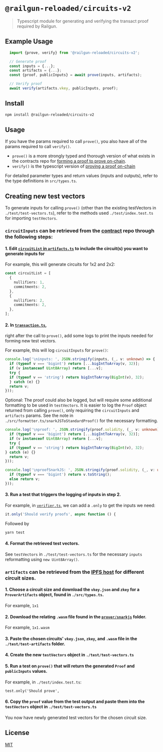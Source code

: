 # `@railgun-reloaded/circuits-v2`

> Typescript module for generating and verifying the transact proof required by Railgun. 

## Example Usage
```typescript
  import {prove, verify} from '@railgun-reloaded/circuits-v2';

  // Generate proof 
  const inputs = {...};
  const artifacts = {...};
  const {proof, publicInputs} = await prove(inputs, artifacts);

  // Verify proof
  await verify(artifacts.vkey, publicInputs, proof);
```

## Install

```bash
npm install @railgun-reloaded/circuits-v2
```

## Usage

If you have the params required to call `prove()`, you also have all of the params required to call `verify()`. 

- `prove()` is a more strongly typed and thorough version of what exists in the contracts repo for [forming a proof to prove on-chain](https://github.com/Railgun-Privacy/contract/blob/612b9687eae8c94d34bf09291ec35f1d8eea1ed2/helpers/logic/prover.ts#L49).
- `verify()` is the typescript version of [proving a proof on-chain](https://github.com/Railgun-Privacy/contract/blob/612b9687eae8c94d34bf09291ec35f1d8eea1ed2/contracts/logic/Verifier.sol#L87)

For detailed parameter types and return values (inputs and outputs), refer to the type definitions in `src/types.ts`.

## Creating new test vectors

To generate inputs for calling `prove()` (other than the existing testVectors in `./test/test-vectors.ts`), refer to the methods used `./test/index.test.ts`
for importing `testVectors`. 

### `circuitInputs` can be retrieved from the [contract](https://github.com/Railgun-Privacy/contract) repo through the following steps:

#### 1. Edit [`circuitList` in `artifacts.ts`](https://github.com/Railgun-Privacy/contract/blob/612b9687eae8c94d34bf09291ec35f1d8eea1ed2/helpers/logic/artifacts.ts#L43) to include the circuit(s) you want to generate inputs for

For example, this will generate circuits for 1x2 and 2x2: 

```typescript
const circuitList = [
  {
    nullifiers: 1,
    commitments: 2,
  },
  {
    nullifiers: 2,
    commitments: 2,
  },
];
```

#### 2. In [`transaction.ts`](https://github.com/Railgun-Privacy/contract/blob/612b9687eae8c94d34bf09291ec35f1d8eea1ed2/helpers/logic/transaction.ts#L543), 
right after the call to `prove()`, add some logs to print the inputs needed for forming new test vectors. 

For example, this will log `circuitInputs` for `prove()`:

```typescript
console.log('\ninputs: ', JSON.stringify(inputs, (_, v: unknown) => {
  if (typeof v === 'bigint') return [...bigIntToArray(v, 32)];
  if (v instanceof Uint8Array) return [...v];
  try {
  if (typeof v == 'string') return bigIntToArray(BigInt(v), 32);
  } catch (e) {}
  return v;
}));
```

Optional: The proof could also be logged, but will require some additional formatting to be used in `testVectors`.
It is easier to log the `Proof` object returned from calling `prove()`, only requiring the `circuitInputs` and `artifacts` params. 
See the note in `./src/formatter.ts/snarkJSToStandardProof()` for the necessary formatting.

```typescript
console.log('\nproof: ', JSON.stringify(proof.solidity, (_, v: unknown) => {
  if (typeof v === 'bigint') return [...bigIntToArray(v, 32)];
  if (v instanceof Uint8Array) return [...v];
  try {
  if (typeof v == 'string') return bigIntToArray(BigInt(v), 32);
} catch (e) {}
  return v;
}));
```

```typescript
console.log('\nproofSnarkJS: ', JSON.stringify(proof.solidity, (_, v: unknown) => {
  if (typeof v === 'bigint') return v.toString();
  else return v;
}));
```

#### 3. Run a test that triggers the logging of inputs in step 2. 

For example, in [`verifier.ts`](https://github.com/Railgun-Privacy/contract/blob/612b9687eae8c94d34bf09291ec35f1d8eea1ed2/test/logic/verifier.ts#L178), 
we can add a `.only` to get the inputs we need:

```typescript
it.only('Should verify proofs', async function () {
```

Followed by 

```bash
yarn test
```

#### 4. Format the retrieved test vectors. 

See `testVectors` in `./test/test-vectors.ts` for the necessary `inputs` reformatting using `new Uint8Array()`. 


### `artifacts` can be retrieved from the [IPFS host](https://ipfs.io/ipfs/QmeBrG7pii1qTqsn7rusvDiqXopHPjCT9gR4PsmW7wXqZq/) for different circuit sizes. 

####  1. Choose a circuit size and download the `vkey.json` and `zkey` for a `ProverArtifacts` object, found in `./src/types.ts`. 

For example, `1x1`

#### 2. Download the relating `.wasm` file found in the [`prover/snarkjs`](https://ipfs.io/ipfs/QmeBrG7pii1qTqsn7rusvDiqXopHPjCT9gR4PsmW7wXqZq/prover/snarkjs/) folder. 

For example, `1x1.wasm`

#### 3. Paste the chosen circuits' `vkey.json`, `zkey`, and `.wasm` file in the `./test/test-artifacts` folder. 

#### 4. Create the new `testVectors` object in `./test/test-vectors.ts`

#### 5. Run a test on `prove()` that will return the generated `Proof` and `publicInputs` values. 

For example, in `./test/index.test.ts`:

```
test.only('Should prove',
```

#### 6. Copy the `proof` value from the test output and paste them into the `testVectors` object in `./test/test-vectors.ts`

You now have newly generated test vectors for the chosen circuit size. 

## License
[MIT](LICENSE)